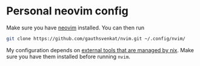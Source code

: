 # Personal neovim config

Make sure you have [neovim](https://neovim.io/) installed. You can then run

```bash
git clone https://github.com/gauthsvenkat/nvim.git ~/.config/nvim/
```

My configuration depends on [external tools that are managed by nix](https://github.com/gauthsvenkat/nixos/blob/main/components/common/terminal/neovim.nix). Make sure you have them installed before running `nvim`.
